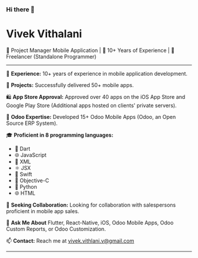 ### Hi there 👋

# Vivek Vithalani

📱 Project Manager Mobile Application | 🚀 10+ Years of Experience | 🌟 Freelancer (Standalone Programmer)

---

🚀 **Experience:** 10+ years of experience in mobile application development.

📱 **Projects:** Successfully delivered 50+ mobile apps.

🛍️ **App Store Approval:** Approved over 40 apps on the iOS App Store and Google Play Store (Additional apps hosted on clients' private servers).

📱 **Odoo Expertise:** Developed 15+ Odoo Mobile Apps (Odoo, an Open Source ERP System).


🎓 **Proficient in 8 programming languages:**
- 🎯 Dart
- 🌐 JavaScript
- 📝 XML
- ⚛️ JSX
- 🍏 Swift
- 🍏 Objective-C
- 🐍 Python
- 🌐 HTML

💼 **Seeking Collaboration:** Looking for collaboration with salespersons proficient in mobile app sales.

💬 **Ask Me About** Flutter, React-Native, iOS, Odoo Mobile Apps, Odoo Custom Reports, or Odoo Customization.

📫 **Contact:** Reach me at vivek.vithlani.v@gmail.com

---

<!--
**VivekVithlani/VivekVithlani** is a ✨ _special_ ✨ repository because its `README.md` (this file) appears on your GitHub profile.

Here are some ideas to get you started:

- 🔭 I’m currently working on ...
- 🌱 I’m currently learning ...
- 👯 I’m looking to collaborate on ...
- 🤔 I’m looking for help with ...
- 💬 Ask me about ...
- 📫 How to reach me: ...
- 😄 Pronouns: ...
- ⚡ Fun fact: ...
-->
